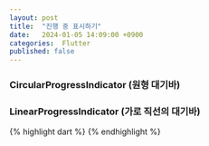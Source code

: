 ```yaml
---
layout: post
title:  "진행 중 표시하기"
date:   2024-01-05 14:09:00 +0900
categories:  Flutter
published: false
---
```


### CircularProgressIndicator (원형 대기바)
### LinearProgressIndicator (가로 직선의 대기바)

{% highlight dart %}
{% endhighlight %}